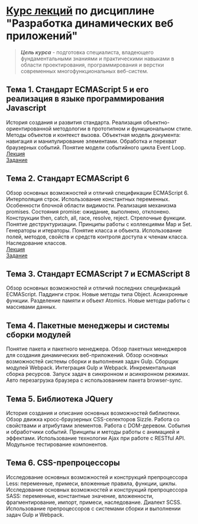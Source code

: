 # [Курс лекций](https://makshladki.github.io/DDWA/dist/index.html "Курс лекций") по дисциплине "Разработка динамических веб приложений"


>***Цель курса*** - подготовка специалиста, владеющего фундаментальными знаниями и практическими навыками в области проектирования, программирования и верстки современных многофункциональных веб-систем. 

## Тема 1. Стандарт ECMAScript 5 и его реализация в языке программирования Javascript
История создания и развития стандарта. Реализация объектно-ориентированной методологии в прототипном и функциональном стиле. Методы объектов и контекст вызова. Объектная модель документа: навигация и манипулирование элементами. Обработка и перехват браузерных событий. Понятие модели событийного цикла Event Loop.  
[Лекция](https://makshladki.github.io/DDWA/lecture/ECMAScript_5/index.html "Лекция")  
[Задание](https://makshladki.github.io/DDWA/task/ECMAScript_5/ECMAScript_5.pdf "Задание")  
  
  
## Тема 2. Стандарт ECMAScript 6 
Обзор основных возможностей и отличий спецификации ECMAScript 6. Интерполяция строк. Использование константных переменных. Особенности блочной области видимости. Реализация механизма promises. Состояния promise: ожидание, выполнено, отклонено. Конструкции then, catch, all, race, resolve, reject. Стрелочные функции. Понятие деструктуризации. Принципы работы с коллекциями Map и Set. Генераторы и итераторы. Понятие класса и объекта. Использование полей, методов, свойств и средств контроля доступа к членам класса. Наследование классов.  
[Лекция](https://makshladki.github.io/DDWA/lecture/ECMAScript_6/index.html "Лекция")  
[Задание](https://makshladki.github.io/DDWA/task/ECMAScript_6/ECMAScript_6.pdf "Задание")


## Тема 3. Стандарт ECMAScript 7 и ECMAScript 8 
Обзор основных возможностей и отличий последних спецификаций ECMAScript. Паддинги строк. Новые методы типа Object. Асинхронные функции. Разделение памяти и объект Atomics. Новые методы работы с массивами данных.


## Тема 4. Пакетные менеджеры и системы сборки модулей 
Понятие пакета и пакетного менеджера. Обзор пакетных менеджеров для создания динамических веб-приложений. Обзор основных возможностей системы сборки и выполнения задач Gulp. Сборщик модулей Webpack. Интеграция Gulp и Webpack. Инкрементальная сборка ресурсов. Запуск задач в синхронном и асинхронном режимах. Авто перезагрузка браузера c использованием пакета browser-sync.  


## Тема 5. Библиотека JQuery 
История создания и описание основных возможностей библиотеки. Обзор движка кросс-браузерных CSS-селекторов Sizzle. Работа со свойствами и атрибутами элементов. Работа с DOM-деревом. События и обработчики событий. Принципы и методы работы с анимацией и эффектами. Использование технологии Ajax при работе с RESTful API. Модульное тестирование компонентов.  


## Тема 6. CSS-препроцессоры
Исследование основных возможностей и конструкций препроцессора Less: переменные, примеси, вложенные правила, функции, циклы. Исследование основных возможностей и конструкций препроцессора SASS: переменные, константные значение, вложенности, фрагментирование, импорт, примеси, наследование. Диалект SCSS. Использование препроцессоров с системами сборки и выполнении задач Gulp и Webpack.   

